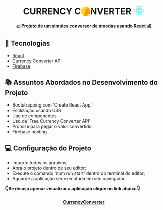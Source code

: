 <h1 align="center">
    CURRENCY C<img src=".src/../src/coin.svg" width="30px" style="margin-bottom: -5px; transform: rotate(25deg)"></img>NVERTER
        <img src="./public/logo192.png" width="35px" alt="react logo" style="margin-bottom: -5px" ></img>
</h1>

<h4 align="center">
    💵 Projeto de um simples conversor de moedas usando React 💰  
</h4>

## :rocket: Tecnologias

- [React](https://reactjs.org)
- [Currency Converter API](https://www.currencyconverterapi.com/)
- [Firebase](https://firebase.google.com/)

## 📚 Assuntos Abordados no Desenvolvimento do Projeto

- Bootstrapping com 'Create React App'
- Estilização usando CSS
- Uso de componentes
- Uso da 'Free Currency Converter API'
- Promise para pegar o valor convertido
- Firebase hosting


## 💻 Configuração do Projeto


- Importe todos os arquivos;
- Abra o projeto dentro de seu editor;
- Execute o comando 'npm run start' dentro do terminal do editor;
- Aguarde a aplicação ser executada em seu navegador.
  
**👇Se deseja apenar visualizar a aplicação clique no link abaixo👇**

<h4 align="center">
    <a target="_blank" href="https://converter-fea31.firebaseapp.com/">CurrencyConverter</a>
</h4>

